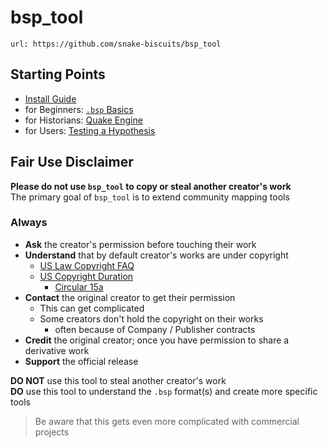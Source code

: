 # bsp_tool

```embed
url: https://github.com/snake-biscuits/bsp_tool
```

## Starting Points
 * [Install Guide](installing.md)
 * for Beginners: [`.bsp` Basics](guides/bsp_basics.md)
 * for Historians: [Quake Engine](engines/quake.md)
 * for Users: [Testing a Hypothesis](use_cases/hypothesis.md)


## Fair Use Disclaimer
**Please do not use `bsp_tool` to copy or steal another creator's work**  
The primary goal of `bsp_tool` is to extend community mapping tools  


### Always
  - **Ask** the creator's permission before touching their work  
  - **Understand** that by default creator's works are under copyright  
    - [US Law Copyright FAQ](https://www.copyright.gov/help/faq/faq-general.html#mywork)
    - [US Copyright Duration](https://www.copyright.gov/help/faq/faq-duration.html)
      - [Circular 15a](https://www.copyright.gov/circs/circ15a.pdf)  
  - **Contact** the original creator to get their permission  
    - This can get complicated  
    - Some creators don't hold the copyright on their works  
      - often because of Company / Publisher contracts  
  - **Credit** the original creator; once you have permission to share a derivative work  
  - **Support** the official release

**DO NOT** use this tool to steal another creator's work  
**DO** use this tool to understand the `.bsp` format(s) and create more specific tools

> Be aware that this gets even more complicated with commercial projects
